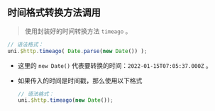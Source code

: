 ## 时间格式转换方法调用

> 使用封装好的时间转换方法 `timeago` 。

```js
// 语法格式：
uni.$http.timeago( Date.parse(new Date()) );
```

- 这里的 `new Date()` 代表要转换的时间：`2022-01-15T07:05:37.000Z` 。

- 如果传入的时间是时间戳，那么使用以下格式

  ```js
  // 语法格式：
  uni.$http.timeago(new Date());
  ```

  

